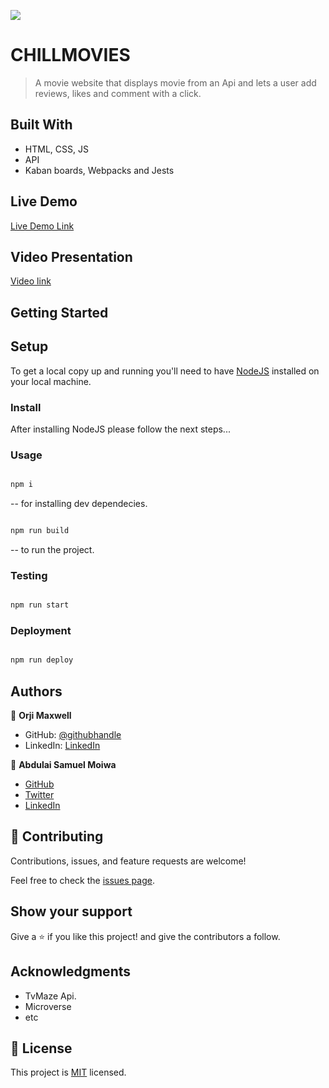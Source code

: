 ![](https://img.shields.io/badge/Microverse-blueviolet)

# CHILLMOVIES

> A movie website that displays movie from an Api and lets a user add reviews, likes and comment with a click.

## Built With

- HTML, CSS, JS
- API
- Kaban boards, Webpacks and Jests

## Live Demo

[Live Demo Link](https://)

## Video Presentation

[Video link](https://drive.google.com/file/d/1rxG4KAP-8vSpmqXKvwIuSPHUzvQWvE4m/view?usp=sharing)

## Getting Started

## Setup

To get a local copy up and running you'll need to have [NodeJS](https://nodejs.org/en/download/) installed on your local machine.

### Install

After installing NodeJS please follow the next steps...

### Usage

```bash

npm i

```

-- for installing dev dependecies.

```bash

npm run build

```

-- to run the project.

### Testing

```bash

npm run start

```

### Deployment

```bash

npm run deploy

```

## Authors

👤 **Orji Maxwell**

- GitHub: [@githubhandle](https://github.com/Maxwell011)
- LinkedIn: [LinkedIn](https://www.linkedin.com/in/chukwuemeka-orji-50b766241/)

👤 **Abdulai Samuel Moiwa**

- [GitHub](https://github.com/samuelmoiwa)
- [Twitter](https://twitter.com/samuelmoiwa)
- [LinkedIn](https://www.linkedin.com/in/ing-abdulai-samuel-moiwa-726340142/)

## 🤝 Contributing

Contributions, issues, and feature requests are welcome!

Feel free to check the [issues page](../../issues/).

## Show your support

Give a ⭐️ if you like this project! and give the contributors a follow.

## Acknowledgments

- TvMaze Api.
- Microverse
- etc

## 📝 License

This project is [MIT](./LICENSE) licensed.
